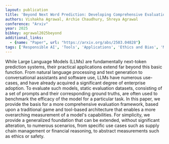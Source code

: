 ```yaml
---
layout: publication
title: 'Beyond Next Word Prediction: Developing Comprehensive Evaluation Frameworks For Measuring LLM Performance On Real World Applications'
authors: Vishakha Agrawal, Archie Chaudhury, Shreya Agrawal
conference: "Arxiv"
year: 2025
bibkey: agrawal2025beyond
additional_links:
  - {name: "Paper", url: "https://arxiv.org/abs/2503.04828"}
tags: ['Responsible AI', 'Tools', 'Applications', 'Ethics and Bias', 'Model Architecture', 'Reinforcement Learning', 'Language Modeling', 'Prompting']
---
```

While Large Language Models (LLMs) are fundamentally next-token prediction
systems, their practical applications extend far beyond this basic function.
From natural language processing and text generation to conversational
assistants and software use, LLMs have numerous use-cases, and have already
acquired a significant degree of enterprise adoption. To evaluate such models,
static evaluation datasets, consisting of a set of prompts and their
corresponding ground truths, are often used to benchmark the efficacy of the
model for a particular task. In this paper, we provide the basis for a more
comprehensive evaluation framework, based upon a traditional game and
tool-based architecture that enables a more overarching measurement of a
model's capabilities. For simplicity, we provide a generalized foundation that
can be extended, without significant alteration, to numerous scenarios, from
specific use cases such as supply chain management or financial reasoning, to
abstract measurements such as ethics or safety.
